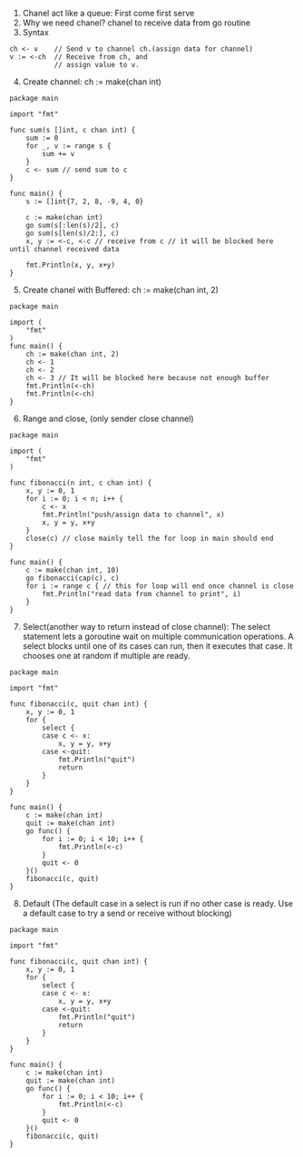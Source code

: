 1. Chanel act like a queue: First come first serve
2. Why we need chanel? chanel to receive data from go routine
3. Syntax 
```
ch <- v    // Send v to channel ch.(assign data for channel)
v := <-ch  // Receive from ch, and
           // assign value to v.
```
4. Create channel: ch := make(chan int)
```
package main

import "fmt"

func sum(s []int, c chan int) {
	sum := 0
	for _, v := range s {
		sum += v
	}
	c <- sum // send sum to c
}

func main() {
	s := []int{7, 2, 8, -9, 4, 0}

	c := make(chan int)
	go sum(s[:len(s)/2], c)
	go sum(s[len(s)/2:], c)
	x, y := <-c, <-c // receive from c // it will be blocked here until channel received data

	fmt.Println(x, y, x+y)
}
```
5. Create chanel with Buffered: ch := make(chan int, 2)
```
package main

import (
	"fmt"
)
func main() {
	ch := make(chan int, 2)
	ch <- 1
	ch <- 2
    ch <- 3 // It will be blocked here because not enough buffer
	fmt.Println(<-ch)
	fmt.Println(<-ch)
}
```
6. Range and close, (only sender close channel)
```
package main

import (
	"fmt"
)

func fibonacci(n int, c chan int) {
	x, y := 0, 1
	for i := 0; i < n; i++ {
		c <- x
		fmt.Println("push/assign data to channel", x)
		x, y = y, x+y
	}
	close(c) // close mainly tell the for loop in main should end
}

func main() {
	c := make(chan int, 10)
	go fibonacci(cap(c), c)
	for i := range c { // this for loop will end once channel is close
		fmt.Println("read data from channel to print", i)
	}
}

```
7. Select(another way to return instead of close channel): The select statement lets a goroutine wait on multiple communication operations. A select blocks until one of its cases can run, then it executes that case. It chooses one at random if multiple are ready.
```
package main

import "fmt"

func fibonacci(c, quit chan int) {
	x, y := 0, 1
	for {
		select {
		case c <- x:
			x, y = y, x+y
		case <-quit:
			fmt.Println("quit")
			return
		}
	}
}

func main() {
	c := make(chan int)
	quit := make(chan int)
	go func() {
		for i := 0; i < 10; i++ {
			fmt.Println(<-c)
		}
		quit <- 0
	}()
	fibonacci(c, quit)
}

```

8. Default (The default case in a select is run if no other case is ready. Use a default case to try a send or receive without blocking)
```
package main

import "fmt"

func fibonacci(c, quit chan int) {
	x, y := 0, 1
	for {
		select {
		case c <- x:
			x, y = y, x+y
		case <-quit:
			fmt.Println("quit")
			return
		}
	}
}

func main() {
	c := make(chan int)
	quit := make(chan int)
	go func() {
		for i := 0; i < 10; i++ {
			fmt.Println(<-c)
		}
		quit <- 0
	}()
	fibonacci(c, quit)
}
```